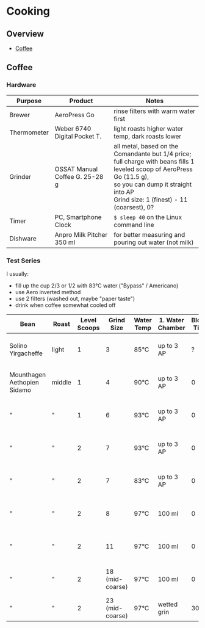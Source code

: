 # Cooking

## Overview

- [Coffee](#coffee)


## Coffee

### Hardware

| Purpose              | Product                        | Notes
|----------------------|--------------------------------|---------------------------------
| Brewer               | AeroPress Go                   | rinse filters with warm water first
| Thermometer          | Weber 6740 Digital Pocket T.   | light roasts higher water temp, dark roasts lower
| Grinder              | OSSAT Manual Coffee G. 25-28 g | all metal, based on the Comandante but 1/4 price; <br>full charge with beans fills 1 leveled scoop of AeroPress Go (11.5 g), <br> so you can dump it straight into AP<br>Grind size: 1 (finest) - 11 (coarsest), 0?
| Timer                | PC, Smartphone Clock           | `$ sleep 40` on the Linux command line
| Dishware             | Anpro Milk Pitcher 350 ml      | for better measuring and pouring out water (not milk)


### Test Series

I usually:
- fill up the cup 2/3 or 1/2 with 83&deg;C water ("Bypass" / Americano)
- use Aero inverted method
- use 2 filters (washed out, maybe "paper taste")
- drink when coffee somewhat cooled off 


| Bean                         | Roast  | Level Scoops | Grind Size      | Water Temp | 1. Water Chamber | Bloom Time | Stiring            | 2. Water Chamber | Brew Time  | Subjective 
|------------------------------|--------|--------------|-----------------|------------|------------------|------------|--------------------|------------------|------------|-------------
| Solino Yirgacheffe           | light  | 1            | 3               | 85&deg;C   | up to 3 AP       | ?          | ?                  | 0                | 50s open   | &starf;&starf;&star;&star;&star; quality but too light for me
| Mounthagen Aethopien Sidamo  | middle | 1            | 4               | 90&deg;C   | up to 3 AP       | 0          | 10s slow pre-brew  | 0                | 50s open   | &starf;&starf;&star;&star;&star;
| "                            | "      | 1            | 6               | 93&deg;C   | up to 3 AP       | 0          | 10s slow pre-brew  | 0                | 40s open   | &starf;&starf;&starf;&star;&star; ok for me, too weak for mom
| "                            | "      | 2            | 7               | 93&deg;C   | up to 3 AP       | 0          | 10s slow pre-brew  | 0                | 40s open   | &starf;&starf;&starf;&starf;&star;
| "                            | "      | 2            | 7               | 83&deg;C   | up to 3 AP       | 0          | 10s slow pre-brew  | 0                | 40s open   | &starf;&star;&star;&star;&star; somehwat sour
| "                            | "      | 2            | 8               | 97&deg;C   | 100 ml           | 0          | 20s slow post-brew | 0                | 20s open   | &starf;&starf;&starf;&starf;&star; 
| "                            | "      | 2            | 11              | 97&deg;C   | 100 ml           | 0          | 20s slow post-brew | 0                | 20s open   | &starf;&starf;&starf;&#x2bea;&star; 
| "                            | "      | 2            | 18 (mid-coarse) | 97&deg;C   | 100 ml           | 0          | 20s slow post-brew | 0                | 20s open   | &starf;&starf;&starf;&#x2bea;&star; 
| "                            | "      | 2            | 23 (mid-coarse) | 97&deg;C   | wetted grin      | 30s        | 3 stirs  pre-brew  | to top           | 90s closed | &starf;&starf;&starf;&star;&star; (flowery?)









